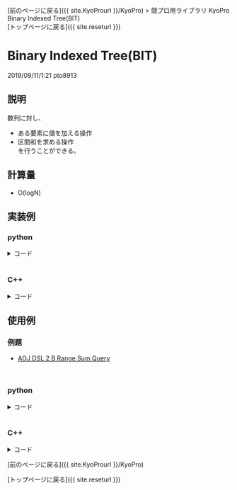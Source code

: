 [前のページに戻る]({{ site.KyoProurl }}/KyoPro) > 競プロ用ライブラリ KyoPro Binary Indexed Tree(BIT)<br>
[トップページに戻る]({{ site.reseturl }})<br>

# Binary Indexed Tree(BIT)
2019/09/11/1:21 pto8913 <br>

## 説明
数列に対し、
* ある要素に値を加える操作
* 区間和を求める操作 <br>
を行うことができる。<br>

## 計算量
* O(logN)

## 実装例

### python

<details>
<summary> コード </summary>

```python
class BIT:
  def __init__(self, size):
    self.tree = [0] * (size + 1)
  
  def sum(self, a):
    res = 0
    a += 1
    while a:
      res += self.tree[a]
      a -= a & -a
    return res
    
  def add(self, a, x):
    a += 1
    while a < len(self.tree):
      self.tree[a] += x
      a += a & -a
```

</details>
<br>

### C++

<details>
<summary> コード </summary>

```cpp
#include <iostream>
#include <vector>

using namespace std;

template<typename T>
struct BIT {
  vector<T> tree;

  BIT(int size) : tree(size + 1, 0) {};

  T sum(int a) {
    T res = 0;
    ++a;
    while (a) {
      res += tree[a];
      a -= a & -a;
    }
    return res;
  }

  T add(int a, int x) {
    ++a;
    while (a < tree.size()) {
      tree[a] += x;
      a += a & -a;
    }
  }
};
```

</details>

## 使用例

### 例題 
* [AOJ DSL 2 B Range Sum Query](http://judge.u-aizu.ac.jp/onlinejudge/description.jsp?id=DSL_2_B&lang=jp)
<br>

### python

<details>
<summary> コード </summary>

```python
class BIT:
  # 省略

import sys

stdin = sys.stdin
na = lambda: map(int, stdin.readline().split())
ns = lambda: stdin.readline().rstrip()
ni = lambda: int(ns())

def main():
  n, q = na()
  bit = BIT(n)
  for _ in range(q):
    t, x, y = na()
    if t == 0:
      bit.add(x - 1, y)
    else:
      print(bit.sum(y - 1) - bit.sum(x - 2))

main()
```
</details>
<br>

### C++

<details>
<summary> コード </summary>

```cpp
#include <iostream>
#include <vector>

using namespace std;

template<typename T>
struct BIT {
  // 省略
};

#define rep(i, a, n) for(int i = a; i < (n); ++i)

int main(){
  cin.tie(0);
  ios::sync_with_stdio(false);
  int n, q;
  cin >> n >> q;

  BIT<int> bit(n);

  int t, x, y;
  rep(i, 0, q) {
    cin >> t >> x >> y;
    if (t == 0) bit.add(x - 1, y);
    else cout << bit.sum(y - 1) - bit.sum(x - 2) << endl;
  }
}
```

</details>


[前のページに戻る]({{ site.KyoProurl }}/KyoPro)<br>

[トップページに戻る]({{ site.reseturl }})<br>